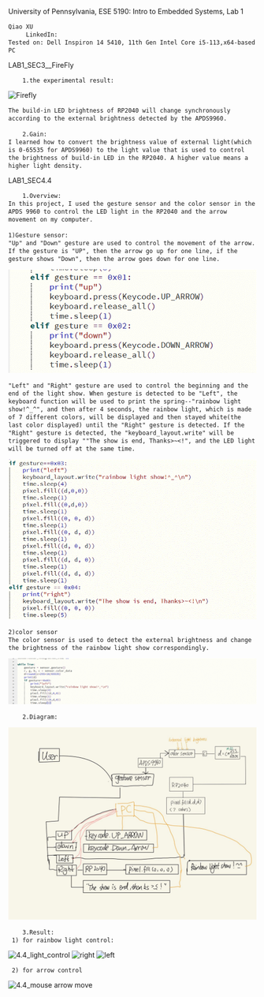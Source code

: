 University of Pennsylvania, ESE 5190: Intro to Embedded Systems, Lab 1

    Qiao XU
         LinkedIn:
    Tested on: Dell Inspiron 14 5410, 11th Gen Intel Core i5-113,x64-based PC
LAB1_SEC3__FireFly 

        1.the experimental result:
        
![Firefly](https://github.com/23qiaoqiaoo/ese5190-2022-lab1-firefly_Qiao/raw/main/firefly.gif)

    The build-in LED brightness of RP2040 will change synchronously according to the external brightness detected by the APDS9960.
    
        2.Gain: 
    I learned how to convert the brightness value of external light(which is 0-65535 for APDS9960) to the light value that is used to control the brightness of build-in LED in the RP2040. A higher value means a higher light density.

LAB1_SEC4.4

        1.Overview: 
    In this project, I used the gesture sensor and the color sensor in the APDS 9960 to control the LED light in the RP2040 and the arrow movement on my computer.
    
    1)Gesture sensor:
    "Up" and "Down" gesture are used to control the movement of the arrow. If the gesture is "UP", then the arrow go up for one line, if the gesture shows "Down", then the arrow goes down for one line. 
    
![Up_Down](https://github.com/23qiaoqiaoo/ese5190-2022-lab1-firefly_Qiao/raw/595e70c546ee0b2c20d5ae1cc58aa1b2f03dff7a/Up_Down.gif)
    
    "Left" and "Right" gesture are used to control the beginning and the end of the light show. When gesture is detected to be "Left", the keyboard function will be used to print the spring--"rainbow light show!^_^", and then after 4 seconds, the rainbow light, which is made of 7 different colors, will be displayed and then stayed white(the last color displayed) until the "Right" gesture is detected. If the "Right" gesture is detected, the "keyboard_layout.write" will be triggered to display ""The show is end, Thanks>~<!", and the LED light will be turned off at the same time.

![Left_Right_gesture](https://github.com/23qiaoqiaoo/ese5190-2022-lab1-firefly_Qiao/raw/595e70c546ee0b2c20d5ae1cc58aa1b2f03dff7a/Left_Right_gesture.gif) 
    
    2)color sensor
    The color sensor is used to detect the external brightness and change the brightness of the rainbow light show correspondingly.
    
![Color_control](https://github.com/23qiaoqiaoo/ese5190-2022-lab1-firefly_Qiao/raw/6d34310b3f8e910ca982e1fc4f8acae3dbef5447/Color_control.gif)

        2.Diagram:
![diagram](https://github.com/23qiaoqiaoo/ese5190-2022-lab1-firefly_Qiao/blob/e96f87ea3d92e6aa9706ec7b72d23964c429222e/diagram.jpg)    

        3.Result:
     1) for rainbow light control:
![4.4_light_control](https://github.com/23qiaoqiaoo/ese5190-2022-lab1-firefly_Qiao/blob/bed58742ed3d488aa72477110a7950b255d9995f/4.4_light_control.gif)
![right](https://github.com/23qiaoqiaoo/ese5190-2022-lab1-firefly_Qiao/blob/f3563cf4f9b531c1ae3812972201980d2af75d54/right.jpg)
![left](https://github.com/23qiaoqiaoo/ese5190-2022-lab1-firefly_Qiao/blob/f3563cf4f9b531c1ae3812972201980d2af75d54/left.jpg)

     2) for arrow control
     
![4.4_mouse arrow move](https://github.com/23qiaoqiaoo/ese5190-2022-lab1-firefly_Qiao/blob/bed58742ed3d488aa72477110a7950b255d9995f/4.4_mouse%20arrow%20move.gif)
  



